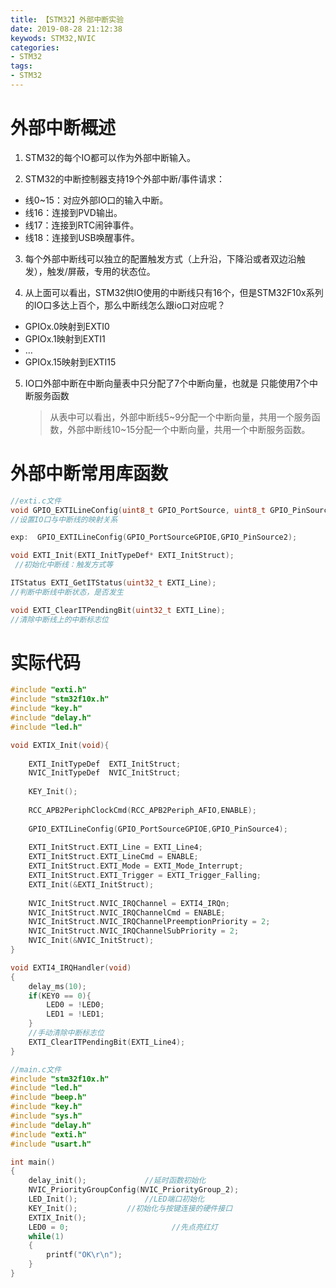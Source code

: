 ```yaml
---
title: 【STM32】外部中断实验
date: 2019-08-28 21:12:38
keywods: STM32,NVIC
categories: 
- STM32
tags: 
- STM32
---
```

# 外部中断概述

1. STM32的每个IO都可以作为外部中断输入。

2. STM32的中断控制器支持19个外部中断/事件请求：
- 线0~15：对应外部IO口的输入中断。
- 线16：连接到PVD输出。
- 线17：连接到RTC闹钟事件。
- 线18：连接到USB唤醒事件。

3. 每个外部中断线可以独立的配置触发方式（上升沿，下降沿或者双边沿触发），触发/屏蔽，专用的状态位。

4. 从上面可以看出，STM32供IO使用的中断线只有16个，但是STM32F10x系列的IO口多达上百个，那么中断线怎么跟io口对应呢？
- GPIOx.0映射到EXTI0
- GPIOx.1映射到EXTI1
- …
- GPIOx.15映射到EXTI15

5. IO口外部中断在中断向量表中只分配了7个中断向量，也就是
   只能使用7个中断服务函数
   >从表中可以看出，外部中断线5~9分配一个中断向量，共用一个服务函数，外部中断线10~15分配一个中断向量，共用一个中断服务函数。

# 外部中断常用库函数

```C
//exti.c文件
void GPIO_EXTILineConfig(uint8_t GPIO_PortSource, uint8_t GPIO_PinSource);
//设置IO口与中断线的映射关系

exp:  GPIO_EXTILineConfig(GPIO_PortSourceGPIOE,GPIO_PinSource2);

void EXTI_Init(EXTI_InitTypeDef* EXTI_InitStruct);
 //初始化中断线：触发方式等

ITStatus EXTI_GetITStatus(uint32_t EXTI_Line);
//判断中断线中断状态，是否发生

void EXTI_ClearITPendingBit(uint32_t EXTI_Line);
//清除中断线上的中断标志位
```
# 实际代码

```C
#include "exti.h"
#include "stm32f10x.h"
#include "key.h"
#include "delay.h"
#include "led.h"

void EXTIX_Init(void){
	
	EXTI_InitTypeDef  EXTI_InitStruct;
	NVIC_InitTypeDef  NVIC_InitStruct;
	
	KEY_Init();
	
	RCC_APB2PeriphClockCmd(RCC_APB2Periph_AFIO,ENABLE);
	
	GPIO_EXTILineConfig(GPIO_PortSourceGPIOE,GPIO_PinSource4);
	
	EXTI_InitStruct.EXTI_Line = EXTI_Line4;
	EXTI_InitStruct.EXTI_LineCmd = ENABLE;
	EXTI_InitStruct.EXTI_Mode = EXTI_Mode_Interrupt;
	EXTI_InitStruct.EXTI_Trigger = EXTI_Trigger_Falling;
	EXTI_Init(&EXTI_InitStruct);
	
	NVIC_InitStruct.NVIC_IRQChannel = EXTI4_IRQn;
	NVIC_InitStruct.NVIC_IRQChannelCmd = ENABLE;
	NVIC_InitStruct.NVIC_IRQChannelPreemptionPriority = 2;
	NVIC_InitStruct.NVIC_IRQChannelSubPriority = 2;
	NVIC_Init(&NVIC_InitStruct);
}

void EXTI4_IRQHandler(void)
{
	delay_ms(10);
	if(KEY0 == 0){
		LED0 = !LED0;
		LED1 = !LED1;
	}
	//手动清除中断标志位
	EXTI_ClearITPendingBit(EXTI_Line4);
}
```

```C
//main.c文件
#include "stm32f10x.h"
#include "led.h"
#include "beep.h"
#include "key.h"
#include "sys.h"
#include "delay.h"
#include "exti.h"
#include "usart.h"

int main()
{
	delay_init();	    	  //延时函数初始化	  
	NVIC_PriorityGroupConfig(NVIC_PriorityGroup_2);
 	LED_Init();			      //LED端口初始化
	KEY_Init();           //初始化与按键连接的硬件接口
	EXTIX_Init();
	LED0 = 0;					    //先点亮红灯
	while(1)
	{
		printf("OK\r\n");
	}	 
}
```